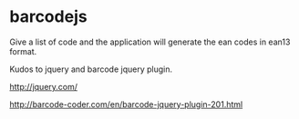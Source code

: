 barcodejs
=========

Give a list of code and the application will generate the ean codes in ean13 format.

Kudos to jquery and barcode jquery plugin.

http://jquery.com/

http://barcode-coder.com/en/barcode-jquery-plugin-201.html
